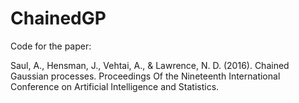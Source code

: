 # ChainedGP

Code for the paper: 

Saul, A., Hensman, J., Vehtai, A., & Lawrence, N. D. (2016). Chained Gaussian processes. Proceedings Of the Nineteenth International Conference on Artificial Intelligence and Statistics.
